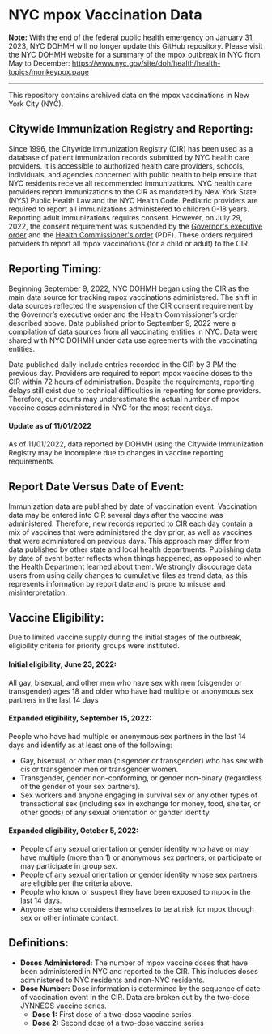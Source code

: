 # NYC mpox Vaccination Data
__Note:__  With the end of the federal public health emergency on January 31, 2023, NYC DOHMH will no longer update this GitHub repository. Please visit the NYC DOHMH website for a summary of the mpox outbreak in NYC from May to December: https://www.nyc.gov/site/doh/health/health-topics/monkeypox.page



***

This repository contains archived data on the mpox vaccinations in New York City (NYC). 

## Citywide Immunization Registry and Reporting:
Since 1996, the Citywide Immunization Registry (CIR) has been used as a database of patient immunization records submitted by NYC health care providers. It is accessible to authorized health care providers, schools, individuals, and agencies concerned with public health to help ensure that NYC residents receive all recommended immunizations. NYC health care providers report immunizations to the CIR as mandated by New York State (NYS) Public Health Law and the NYC Health Code. Pediatric providers are required to report all immunizations administered to children 0-18 years. Reporting adult immunizations requires consent. However, on July 29, 2022, the consent requirement was suspended by the [Governor&apos;s executive order](https://www.governor.ny.gov/executive-order/no-20-declaring-disaster-state-new-york) and the [Health Commissioner&apos;s order](https://www1.nyc.gov/assets/doh/downloads/pdf/monkeypox/monkeypox-order-reporting-vaccination-information.pdf) (PDF). These orders required providers to report all mpox vaccinations (for a child or adult) to the CIR.

## Reporting Timing:
Beginning September 9, 2022, NYC DOHMH began using the CIR as the main data source for tracking mpox vaccinations administered. The shift in data sources reflected the suspension of the CIR consent requirement by the Governor’s executive order and the Health Commissioner’s order described above. Data published prior to September 9, 2022 were a compilation of data sources from all vaccinating entities in NYC. Data were shared with NYC DOHMH under data use agreements with the vaccinating entities.

Data published daily include entries recorded in the CIR by 3 PM the previous day. Providers are required to report mpox vaccine doses to the CIR within 72 hours of administration. Despite the requirements, reporting delays still exist due to technical difficulties in reporting for some providers. Therefore, our counts may underestimate the actual number of mpox vaccine doses administered in NYC for the most recent days.

#### Update as of 11/01/2022 
As of 11/01/2022, data reported by DOHMH using the Citywide Immunization Registry may be incomplete due to changes in vaccine reporting requirements. 

## Report Date Versus Date of Event:
Immunization data are published by date of vaccination event. Vaccination data may be entered into CIR several days after the vaccine was administered. Therefore, new records reported to CIR each day contain a mix of vaccines that were administered the day prior, as well as vaccines that were administered on previous days.
This approach may differ from data published by other state and local health departments. Publishing data by date of event better reflects when things happened, as opposed to when the Health Department learned about them. We strongly discourage data users from using daily changes to cumulative files as trend data, as this represents information by report date and is prone to misuse and misinterpretation.

## Vaccine Eligibility:
Due to limited vaccine supply during the initial stages of the outbreak, eligibility criteria for priority groups were instituted.
#### Initial eligibility, June 23, 2022: 
All gay, bisexual, and other men who have sex with men (cisgender or transgender) ages 18 and older who have had multiple or anonymous sex partners in the last 14 days
#### Expanded eligibility, September 15, 2022:
People who have had multiple or anonymous sex partners in the last 14 days and identify as at least one of the following:
- Gay, bisexual, or other man (cisgender or transgender) who has sex with cis or transgender men or transgender women. 
- Transgender, gender non-conforming, or gender non-binary (regardless of the gender of your sex partners). 
- Sex workers and anyone engaging in survival sex or any other types of transactional sex (including sex in exchange for money, food, shelter, or other goods) of any sexual orientation or gender identity. 

#### Expanded eligibility, October 5, 2022:
- People of any sexual orientation or gender identity who have or may have multiple (more than 1) or anonymous sex partners, or participate or may participate in group sex.
- People of any sexual orientation or gender identity whose sex partners are eligible per the criteria above.
- People who know or suspect they have been exposed to mpox in the last 14 days.
- Anyone else who considers themselves to be at risk for mpox through sex or other intimate contact.

## Definitions: 
- **Doses Administered:** The number of mpox vaccine doses that have been administered in NYC and reported to the CIR. This includes doses administered to NYC residents and non-NYC residents. 
- **Dose Number:** Dose information is determined by the sequence of date of vaccination event in the CIR. Data are broken out by the two-dose JYNNEOS vaccine series. 
  - **Dose 1:** First dose of a two-dose vaccine series
  - **Dose 2:** Second dose of a two-dose vaccine series 

